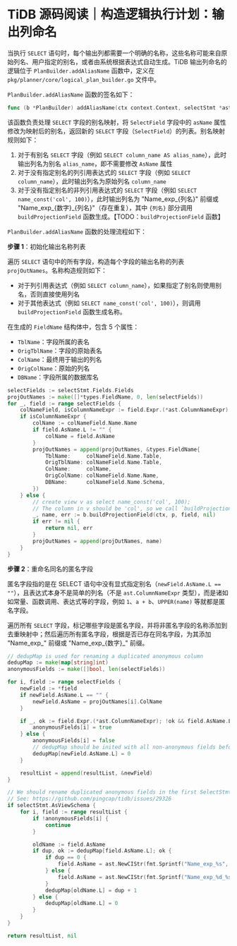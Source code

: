 # TiDB 源码阅读｜构造逻辑执行计划：输出列命名

当执行 `SELECT` 语句时，每个输出列都需要一个明确的名称，这些名称可能来自原始列名、用户指定的别名，或者由系统根据表达式自动生成。TiDB 输出列命名的逻辑位于 `PlanBuilder.addAliasName` 函数中，定义在 `pkg/planner/core/logical_plan_builder.go` 文件中。

`PlanBuilder.addAliasName` 函数的签名如下：

```go
func (b *PlanBuilder) addAliasName(ctx context.Context, selectStmt *ast.SelectStmt, p base.LogicalPlan) (resultList []*ast.SelectField, err error)
```

该函数负责处理 `SELECT` 字段的别名映射，将 `SelectField` 字段中的 `asName` 属性修改为映射后的别名，返回新的 `SELECT` 字段（`SelectField`）的列表。别名映射规则如下：

1. 对于有别名 `SELECT` 字段（例如 `SELECT column_name AS alias_name`），此时输出列名为别名 `alias_name`，即不需要修改 `AsName` 属性
2. 对于没有指定别名的列引用表达式的 `SELECT` 字段（例如 `SELECT column_name`），此时输出列名为原始列名 `column_name`
3. 对于没有指定别名的非列引用表达式的 `SELECT` 字段（例如 `SELECT name_const('col', 100)`），此时输出列名为 "Name_exp_{列名}" 前缀或 "Name_exp_{数字}_{列名}"（存在重复），其中 `{列名}` 部分调用 `buildProjectionField` 函数生成。【TODO：`buildProjectionField` 函数】

`PlanBuilder.addAliasName` 函数的处理流程如下：

**步骤 1**：初始化输出名称列表

遍历 `SELECT` 语句中的所有字段，构造每个字段的输出名称的列表 `projOutNames`。名称构造规则如下：

- 对于列引用表达式（例如 `SELECT column_name`），如果指定了别名则使用别名，否则直接使用列名
- 对于其他表达式（例如 `SELECT name_const('col', 100)`），则调用 `buildProjectionField` 函数生成名称。

在生成的 `FieldName` 结构体中，包含 5 个属性：

- `TblName`：字段所属的表名
- `OrigTblName`：字段的原始表名
- `ColName`：最终用于输出的列名
- `OrigColName`：原始的列名
- `DBName`：字段所属的数据库名

```go
selectFields := selectStmt.Fields.Fields
projOutNames := make([]*types.FieldName, 0, len(selectFields))
for _, field := range selectFields {
	colNameField, isColumnNameExpr := field.Expr.(*ast.ColumnNameExpr)
	if isColumnNameExpr {
		colName := colNameField.Name.Name
		if field.AsName.L != "" {
			colName = field.AsName
		}
		projOutNames = append(projOutNames, &types.FieldName{
			TblName:     colNameField.Name.Table,
			OrigTblName: colNameField.Name.Table,
			ColName:     colName,
			OrigColName: colNameField.Name.Name,
			DBName:      colNameField.Name.Schema,
		})
	} else {
		// create view v as select name_const('col', 100);
		// The column in v should be 'col', so we call `buildProjectionField` to handle this.
		_, name, err := b.buildProjectionField(ctx, p, field, nil)
		if err != nil {
			return nil, err
		}
		projOutNames = append(projOutNames, name)
	}
}
```

**步骤 2**：重命名同名的匿名字段

匿名字段指的是在 SELECT 语句中没有显式指定别名（`newField.AsName.L == ""`），且表达式本身不是简单的列名（不是 `ast.ColumnNameExpr` 类型），而是诸如如常量、函数调用、表达式等的字段，例如 `1`、`a + b`、`UPPER(name)` 等就都是匿名字段。

遍历所有 `SELECT` 字段，标记哪些字段是匿名字段，并将非匿名字段的名称添加到去重映射中；然后遍历所有匿名字段，根据是否已存在同名字段，为其添加 "Name_exp_" 前缀或 "Name_exp_{数字}_" 前缀。

```go
// dedupMap is used for renaming a duplicated anonymous column
dedupMap := make(map[string]int)
anonymousFields := make([]bool, len(selectFields))

for i, field := range selectFields {
	newField := *field
	if newField.AsName.L == "" {
		newField.AsName = projOutNames[i].ColName
	}

	if _, ok := field.Expr.(*ast.ColumnNameExpr); !ok && field.AsName.L == "" {
		anonymousFields[i] = true
	} else {
		anonymousFields[i] = false
		// dedupMap should be inited with all non-anonymous fields before renaming other duplicated anonymous fields
		dedupMap[newField.AsName.L] = 0
	}

	resultList = append(resultList, &newField)
}

// We should rename duplicated anonymous fields in the first SelectStmt of CreateViewStmt
// See: https://github.com/pingcap/tidb/issues/29326
if selectStmt.AsViewSchema {
	for i, field := range resultList {
		if !anonymousFields[i] {
			continue
		}

		oldName := field.AsName
		if dup, ok := dedupMap[field.AsName.L]; ok {
			if dup == 0 {
				field.AsName = ast.NewCIStr(fmt.Sprintf("Name_exp_%s", field.AsName.O))
			} else {
				field.AsName = ast.NewCIStr(fmt.Sprintf("Name_exp_%d_%s", dup, field.AsName.O))
			}
			dedupMap[oldName.L] = dup + 1
		} else {
			dedupMap[oldName.L] = 0
		}
	}
}

return resultList, nil
```
